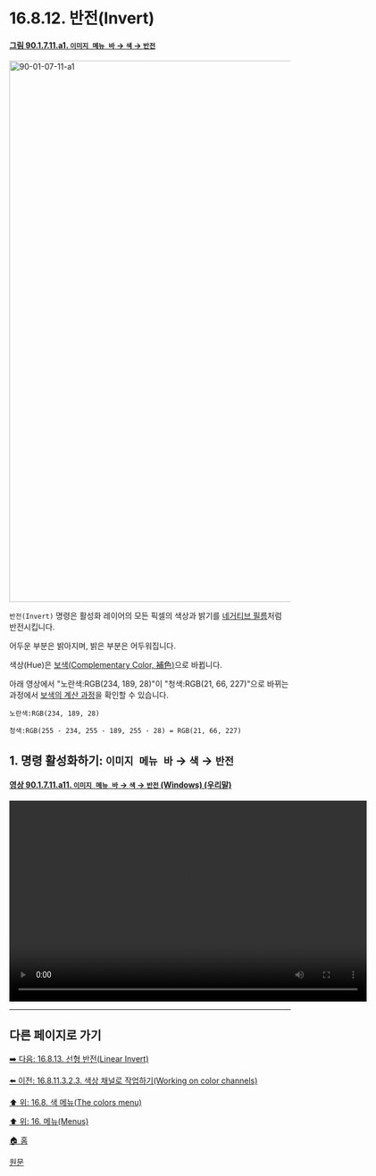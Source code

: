 # 16.8.12. 반전(Invert)

<a id="90-01-07-11-a1"></a>

#### [그림 90.1.7.11.a1. `이미지 메뉴 바` → `색` → `반전`](./90-01-07-11-invert.md#90-01-07-11-a1)
<img width="916" height="970" alt="90-01-07-11-a1" src="https://github.com/user-attachments/assets/13e0738c-e9a4-4d55-80a3-6a6bd3041cc9" />

`반전(Invert)` 명령은 활성화 레이어의 모든 픽셀의 색상과 밝기를 [네거티브 필름](https://ko.wikipedia.org/wiki/%EB%84%A4%EA%B1%B0%ED%8B%B0%EB%B8%8C_(%EC%82%AC%EC%A7%84))처럼 반전시킵니다.

어두운 부분은 밝아지며, 밝은 부분은 어두워집니다.

색상(Hue)은 [보색(Complementary Color, 補色)](./19-glossaryx-complementary_color.md)으로 바뀝니다.

아래 영상에서 "노란색:RGB(234, 189, 28)"이 "청색:RGB(21, 66, 227)"으로 바뀌는 과정에서 [보색의 계산 과정](./19-glossaryx-complementary_color.md)을 확인할 수 있습니다.

```
노란색:RGB(234, 189, 28)

청색:RGB(255 - 234, 255 - 189, 255 - 28) = RGB(21, 66, 227)
```

<a id="16-08-12-s1"></a>

## 1. 명령 활성화하기: `이미지 메뉴 바` → `색` → `반전`

<a id="90-01-07-11-a11"></a>

#### [영상 90.1.7.11.a11. `이미지 메뉴 바` → `색` → `반전` (Windows) (우리말)](./90-01-07-11-invert.md#90-01-07-11-a11)
<video controls="controls" width="640" height="360" src="https://github.com/user-attachments/assets/662c37de-0ba0-4276-bc2a-07586b4e2575"></video>

***

## 다른 페이지로 가기

[➡️ 다음: 16.8.13. 선형 반전(Linear Invert)](./16-08-13-linear-invert.md)

[⬅️ 이전: 16.8.11.3.2.3. 색상 채널로 작업하기(Working on color channels)](./16-08-11-03-02-03-working_on_color_channels.md)

[⬆️ 위: 16.8. 색 메뉴(The colors menu)](./16-08-00-the-colors-menu.md)

[⬆️ 위: 16. 메뉴(Menus)](./16-00-menus.md)

[🏠 홈](./00-home.md)

[원문](https://docs.gimp.org/2.10/ko/gimp-filter-invert-perceptual.html)